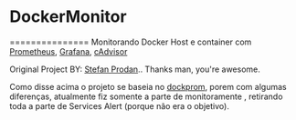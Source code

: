 # DockerMonitor
===============
Monitorando Docker Host e container com [Prometheus](https://prometheus.io/), [Grafana](http://grafana.org/), [cAdvisor](https://github.com/google/cadvisor) 

Original Project BY: [Stefan Prodan](https://github.com/stefanprodan/dockprom/edit/master/README.md).. Thanks man, you're awesome.

Como disse acima o projeto se baseia no [dockprom](https://github.com/stefanprodan/dockprom/edit/master/README.md), porem com algumas diferenças, atualmente fiz somente a parte de monitoramente , retirando toda a parte de Services Alert (porque não era o objetivo).
